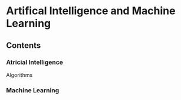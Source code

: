# Artifical Intelligence and Machine Learning

## Contents

### Atricial Intelligence
Algorithms

### Machine Learning
